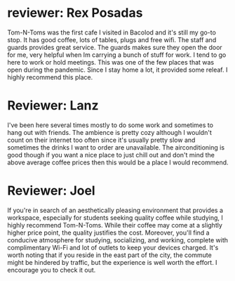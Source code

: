 # reviewer: Rex Posadas

Tom-N-Toms was the first cafe I visited in Bacolod and it's still my go-to stop. It has good coffee, lots of tables, plugs and free wifi.  The staff and guards provides great service.
The guards makes sure they open the door for me, very helpful when Im carrying a bunch of stuff for work. I tend to go here to work or hold meetings. This was one of the few places that was open during the pandemic. Since I stay home a lot, it provided some releaf. I highly recommend this place. 


# Reviewer: Lanz

I've been here several times mostly to do some work and sometimes to hang out with friends. The ambience is pretty cozy although I wouldn't count on their internet too often since it's usually pretty slow and sometimes the drinks I want to order are unavailable. The airconditioning is good though if you want a nice place to just chill out and don't mind the above average coffee prices then this would be a place I would recommend.


# Reviewer: Joel

If you're in search of an aesthetically pleasing environment that provides a workspace, especially for students seeking quality coffee while studying, I highly recommend Tom-N-Toms. While their coffee may come at a slightly higher price point, the quality justifies the cost. Moreover, you'll find a conducive atmosphere for studying, socializing, and working, complete with complimentary Wi-Fi and lot of outlets to keep your devices charged. It's worth noting that if you reside in the east part of the city, the commute might be hindered by traffic, but the experience is well worth the effort. I encourage you to check it out.
